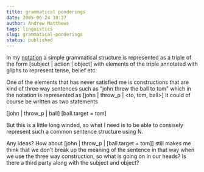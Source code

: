 ```yaml
---
title: grammatical ponderings
date: 2005-06-24 18:37
author: Andrew Matthews
tags: linguistics
slug: grammatical-ponderings
status: published
---
```


In my [notation](http://www.everything2.com/index.pl?node_id=999808) a simple grammatical structure is represented as a triple of the form \[subject \| action \| object\] with elements of the triple annotated with gliphs to represent tense, belief etc.

One of the elements that has never satisfied me is constructions that are kind of three way sentences such as "john threw the ball to tom"
which in the notation is represented as \[john \| throw\_p \| \<to, tom, ball\>\] It could of course be written as two statements

\[john \| throw\_p \| ball\]
\[ball.target = tom\]

But this is a little long winded, so what I need is to be able to consisely represent such a common sentence structure using N.

Any ideas? How about \[john \| throw\_p \| \[ball.target = tom\]\]
still makes me think that we don't break up the meaning of the sentence in that way when we use the three way construction, so what is going on in our heads? Is there a third party along with the subject and object?
